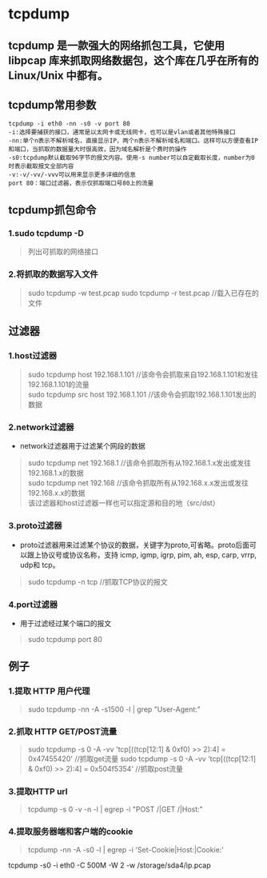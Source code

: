 # tcpdump
## tcpdump 是一款强大的网络抓包工具，它使用 libpcap 库来抓取网络数据包，这个库在几乎在所有的 Linux/Unix 中都有。
## tcpdump常用参数
```
tcpdump -i eth0 -nn -s0 -v port 80
-i:选择要捕获的接口，通常是以太网卡或无线网卡，也可以是vlan或者其他特殊接口
-nn:单个n表示不解析域名，直接显示IP，两个n表示不解析域名和端口。这样可以方便查看IP和端口，当抓取的数据量大时很高效，因为域名解析是个费时的操作
-s0:tcpdump默认截取96字节的报文内容。使用-s number可以自定截取长度，number为0时表示截取报文全部内容
-v:-v/-vv/-vvv可以用来显示更多详细的信息
port 80：端口过滤器，表示仅抓取端口号80上的流量
```
## tcpdump抓包命令
### 1.sudo tcpdump -D
> 列出可抓取的网络接口
### 2.将抓取的数据写入文件
> sudo tcpdump -w test.pcap
> sudo tcpdump -r test.pcap //载入已存在的文件

## 过滤器
### 1.host过滤器
> sudo tcpdump host 192.168.1.101  //该命令会抓取来自192.168.1.101和发往192.168.1.101的流量  
> sudo tcpdump src host 192.168.1.101  //该命令会抓取192.168.1.101发出的数据  
### 2.network过滤器
- network过滤器用于过滤某个网段的数据
> sudo tcpdump net 192.168.1  //该命令抓取所有从192.168.1.x发出或发往192.168.1.x的数据  
> sudo tcpdump net 192.168    //该命令抓取所有从192.168.x.x发出或发往192.168.x.x的数据  
> 该过滤器和host过滤器一样也可以指定源和目的地（src/dst）  
### 3.proto过滤器
- proto过滤器用来过滤某个协议的数据，关键字为proto,可省略。proto后面可以跟上协议号或协议名称，支持 icmp, igmp, igrp, pim, ah, esp, carp, vrrp, udp和 tcp。  
> sudo tcpdump -n tcp  //抓取TCP协议的报文
### 4.port过滤器
- 用于过滤经过某个端口的报文
> sudo tcpdump port 80
## 例子
### 1.提取 HTTP 用户代理
> sudo tcpdump -nn -A -s1500 -l | grep "User-Agent:"  
### 2.抓取 HTTP GET/POST流量
> sudo tcpdump -s 0 -A -vv 'tcp[((tcp[12:1] & 0xf0) >> 2):4] = 0x47455420'  //抓取get流量
> sudo tcpdump -s 0 -A -vv 'tcp[((tcp[12:1] & 0xf0) >> 2):4] = 0x504f5354'  //抓取post流量
### 3.提取HTTP url
> tcpdump -s 0 -v -n -l | egrep -i "POST /|GET /|Host:"
### 4.提取服务器端和客户端的cookie
> tcpdump -nn -A -s0 -l | egrep -i 'Set-Cookie|Host:|Cookie:'



tcpdump -s0 -i eth0 -C 500M -W 2 -w /storage/sda4/ip.pcap